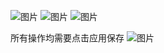 ![图片](https://github.com/paidaxingzhashuimu/Tool-Box/assets/103090032/1ab7de8b-40a5-43f2-b158-64d63c579b6b)
![图片](https://github.com/paidaxingzhashuimu/Tool-Box/assets/103090032/a9050bd4-9b84-46f2-b761-ee4571b6573b)
![图片](https://github.com/paidaxingzhashuimu/Tool-Box/assets/103090032/d53ee297-ec18-4fa7-9f27-15fcc4226409)


所有操作均需要点击应用保存
![图片](https://github.com/paidaxingzhashuimu/Tool-Box/assets/103090032/dfccb2fb-5970-4781-a3dd-23fa86413dda)
